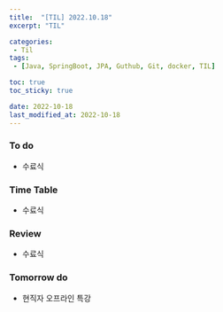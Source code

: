 ```yaml
---
title:  "[TIL] 2022.10.18"
excerpt: "TIL"

categories:
 - Til
tags:
 - [Java, SpringBoot, JPA, Guthub, Git, docker, TIL]

toc: true
toc_sticky: true

date: 2022-10-18
last_modified_at: 2022-10-18
---
```


### To do
- 수료식

### Time Table
- 수료식

### Review
- 수료식

### Tomorrow do
- 현직자 오프라인 특강